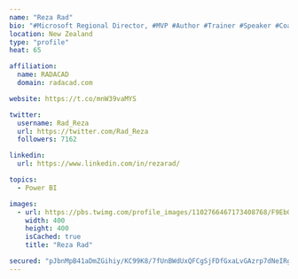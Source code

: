 ```yaml
---
name: "Reza Rad"
bio: "#Microsoft Regional Director, #MVP #Author #Trainer #Speaker #Coach #Consultant #PowerBI "
location: New Zealand
type: "profile"
heat: 65

affiliation:
  name: RADACAD
  domain: radacad.com

website: https://t.co/mnW39vaMYS

twitter:
  username: Rad_Reza
  url: https://twitter.com/Rad_Reza
  followers: 7162

linkedin:
  url: https://www.linkedin.com/in/rezarad/

topics:
  - Power BI

images:
  - url: https://pbs.twimg.com/profile_images/1102766467173408768/F9EbQENa_400x400.png
    width: 400
    height: 400
    isCached: true
    title: "Reza Rad"

secured: "pJbnMpB41aDmZGihiy/KC99K8/7fUnBWdUxQFCgSjFDfGxaLvGAzrp7dNeIRgHwHTM3iu7fq3fOp+J05owxE8KxhRWW3ylk21bpPqyZJWXsaKL5vJ3/Z337o+zSa3DSscum0G5kHOZ1o3n34WoGmLGz02NmD3biNQbek4uLgdljO2QnWK7or0B6zGsVPT+6Q3HEfJI0OvSgN2d9sqULXgYkBVej4ESFA8u7k+pXXTTPbGJMNQo5e2E5b+Gt+apWoDq2+a5GQO6bOCkaOFgrZX/cfy+kk/dVXWfu5VKRbJpsW2LpYsQYSVSPjNOIkmkeCP5jSdDVCYfYKmQEdyZXIP8txtFyAYUOxsmDwTDaxkNd+UnFPk0R4NvtP7Fql+TfRyUc9Sh+dZIgyuo5UrxMnHIZqGr2m5eUHiqJnIrZjovA=;r6PbtdZQnHscvcXigwY9bw=="
---
```


